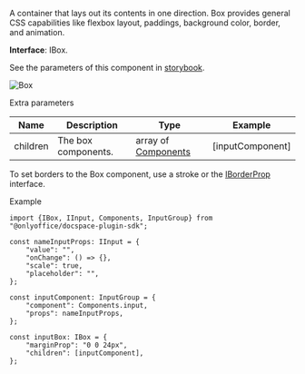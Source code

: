 A container that lays out its contents in one direction. Box provides general CSS capabilities like flexbox layout, paddings, background color, border, and animation.

**Interface**: IBox.

See the parameters of this component in [storybook](https://storybook.onlyoffice.io/?path=/docs/components-box--docs).

![Box](/assets/images/docspace/box.png)

Extra parameters

| Name     | Description         | Type                                                                                | Example           |
| -------- | ------------------- | ----------------------------------------------------------------------------------- | ----------------- |
| children | The box components. | array of [Components](/docspace/pluginssdk/codingplugin/plugincomponents/component) | \[inputComponent] |

To set borders to the Box component, use a stroke or the [IBorderProp](https://github.com/ONLYOFFICE/docspace-plugin-sdk/blob/master/src/interfaces/components/IBox.ts) interface.

Example

```
import {IBox, IInput, Components, InputGroup} from "@onlyoffice/docspace-plugin-sdk";

const nameInputProps: IInput = {
    "value": "",
    "onChange": () => {},
    "scale": true,
    "placeholder": "",
};

const inputComponent: InputGroup = {
    "component": Components.input,
    "props": nameInputProps,
};

const inputBox: IBox = {
    "marginProp": "0 0 24px",
    "children": [inputComponent],
};
```

